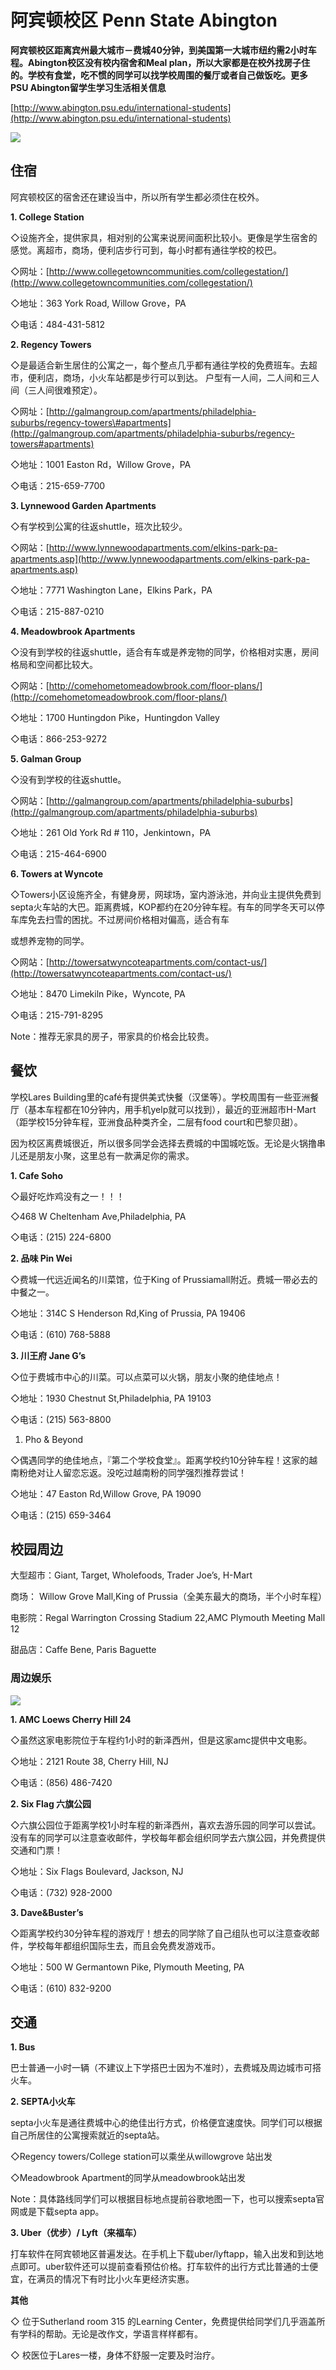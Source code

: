 # 阿宾顿校区 Penn State Abington

**阿宾顿校区距离宾州最大城市－费城40分钟，到美国第一大城市纽约需2小时车程。Abington校区没有校内宿舍和Meal plan，所以大家都是在校外找房子住的。学校有食堂，吃不惯的同学可以找学校周围的餐厅或者自己做饭吃。更多PSU Abington留学生学习生活相关信息**

[http://www.abington.psu.edu/international-students](http://www.abington.psu.edu/international-students)

![](../.gitbook/assets/image%20%2892%29.png)

## 住宿

阿宾顿校区的宿舍还在建设当中，所以所有学生都必须住在校外。

**1. College Station**

◇设施齐全，提供家具，相对别的公寓来说房间面积比较小。更像是学生宿舍的感觉。离超市，商场，便利店步行可到，每小时都有通往学校的校巴。

◇网址：[http://www.collegetowncommunities.com/collegestation/](http://www.collegetowncommunities.com/collegestation/)

◇地址：363 York Road, Willow Grove，PA

◇电话：484-431-5812

**2. Regency Towers**

◇是最适合新生居住的公寓之一，每个整点几乎都有通往学校的免费班车。去超市，便利店，商场，小火车站都是步行可以到达。 户型有一人间，二人间和三人间（三人间很难预定）。

◇网址：[http://galmangroup.com/apartments/philadelphia-suburbs/regency-towers\#apartments](http://galmangroup.com/apartments/philadelphia-suburbs/regency-towers#apartments)

◇地址：1001 Easton Rd，Willow Grove，PA

◇电话：215-659-7700

**3. Lynnewood Garden Apartments**

◇有学校到公寓的往返shuttle，班次比较少。

◇网站：[http://www.lynnewoodapartments.com/elkins-park-pa-apartments.asp](http://www.lynnewoodapartments.com/elkins-park-pa-apartments.asp)

◇地址：7771 Washington Lane，Elkins Park，PA

◇电话：215-887-0210

**4. Meadowbrook Apartments**

◇没有到学校的往返shuttle，适合有车或是养宠物的同学，价格相对实惠，房间格局和空间都比较大。

◇网站：[http://comehometomeadowbrook.com/floor-plans/](http://comehometomeadowbrook.com/floor-plans/)

◇地址：1700 Huntingdon Pike，Huntingdon Valley

◇电话：866-253-9272

**5. Galman Group**

◇没有到学校的往返shuttle。

◇网站：[http://galmangroup.com/apartments/philadelphia-suburbs](http://galmangroup.com/apartments/philadelphia-suburbs)

◇地址：261 Old York Rd \# 110，Jenkintown，PA

◇电话：215-464-6900

**6. Towers at Wyncote**

◇Towers小区设施齐全，有健身房，网球场，室内游泳池，并向业主提供免费到septa火车站的大巴。距离费城，KOP都约在20分钟车程。有车的同学冬天可以停车库免去扫雪的困扰。不过房间价格相对偏高，适合有车

或想养宠物的同学。

◇网站：[http://towersatwyncoteapartments.com/contact-us/](http://towersatwyncoteapartments.com/contact-us/)

◇地址：8470 Limekiln Pike，Wyncote, PA

◇电话：215-791-8295

Note：推荐无家具的房子，带家具的价格会比较贵。

## 餐饮

学校Lares Building里的café有提供美式快餐（汉堡等）。学校周围有一些亚洲餐厅（基本车程都在10分钟内，用手机yelp就可以找到），最近的亚洲超市H-Mart（距学校15分钟车程，亚洲食品种类齐全，二层有food court和巴黎贝甜）。

因为校区离费城很近，所以很多同学会选择去费城的中国城吃饭。无论是火锅撸串儿还是朋友小聚，这里总有一款满足你的需求。

**1. Cafe Soho**

◇最好吃炸鸡没有之一！！！

◇468 W Cheltenham Ave,Philadelphia, PA

◇电话：\(215\) 224-6800

**2. 品味 Pin Wei**

◇费城一代远近闻名的川菜馆，位于King of Prussiamall附近。费城一带必去的中餐之一。

◇地址：314C S Henderson Rd,King of Prussia, PA 19406

◇电话：\(610\) 768-5888

**3. 川王府 Jane G’s**

◇位于费城市中心的川菜。可以点菜可以火锅，朋友小聚的绝佳地点！

◇地址：1930 Chestnut St,Philadelphia, PA 19103

◇电话：\(215\) 563-8800

1. Pho & Beyond

◇偶遇同学的绝佳地点，『第二个学校食堂』。距离学校约10分钟车程！这家的越南粉绝对让人留恋忘返。没吃过越南粉的同学强烈推荐尝试！

◇地址：47 Easton Rd,Willow Grove, PA 19090

◇电话：\(215\) 659-3464

## 校园周边

大型超市：Giant, Target, Wholefoods, Trader Joe’s, H-Mart

商场： Willow Grove Mall,King of Prussia（全美东最大的商场，半个小时车程）

电影院：Regal Warrington Crossing Stadium 22,AMC Plymouth Meeting Mall 12

甜品店：Caffe Bene, Paris Baguette

### 周边娱乐

![](../.gitbook/assets/image%20%281%29.png)

**1. AMC Loews Cherry Hill 24**

◇虽然这家电影院位于车程约1小时的新泽西州，但是这家amc提供中文电影。

◇地址：2121 Route 38, Cherry Hill, NJ

◇电话：\(856\) 486-7420

**2. Six Flag 六旗公园**

◇六旗公园位于距离学校1小时车程的新泽西州，喜欢去游乐园的同学可以尝试。没有车的同学可以注意查收邮件，学校每年都会组织同学去六旗公园，并免费提供交通和门票！

◇地址：Six Flags Boulevard, Jackson, NJ

◇电话：\(732\) 928-2000

**3. Dave&Buster’s**

◇距离学校约30分钟车程的游戏厅！想去的同学除了自己组队也可以注意查收邮件，学校每年都组织国际生去，而且会免费发游戏币。

◇地址：500 W Germantown Pike, Plymouth Meeting, PA

◇电话：\(610\) 832-9200

## 交通

**1. Bus**

巴士普通一小时一辆（不建议上下学搭巴士因为不准时），去费城及周边城市可搭火车。

**2. SEPTA小火车**

septa小火车是通往费城中心的绝佳出行方式，价格便宜速度快。同学们可以根据自己所居住的公寓搜索就近的septa站。

◇Regency towers/College station可以乘坐从willowgrove 站出发

◇Meadowbrook Apartment的同学从meadowbrook站出发

Note：具体路线同学们可以根据目标地点提前谷歌地图一下，也可以搜索septa官网或是下载septa app。

**3. Uber（优步）/ Lyft（来福车）**

打车软件在阿宾顿地区普遍发达。在手机上下载uber/lyftapp，输入出发和到达地点即可。uber软件还可以提前查看预估价格。打车软件的出行方式比普通的士便宜，在满员的情况下有时比小火车更经济实惠。

**其他**

◇ 位于Sutherland room 315 的Learning Center，免费提供给同学们几乎涵盖所有学科的帮助。无论是改作文，学语言样样都有。

◇ 校医位于Lares一楼，身体不舒服一定要及时治疗。

